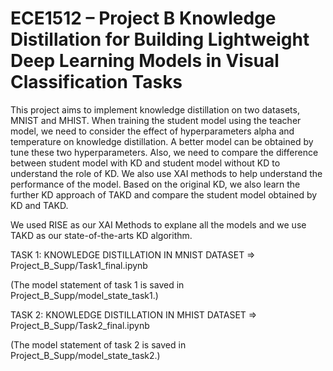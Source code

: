 # ECE1512 – Project B Knowledge Distillation for Building Lightweight Deep Learning Models in Visual Classification Tasks

This project aims to implement knowledge distillation on two datasets, MNIST and MHIST. When training the student model using the teacher model, we need to consider the effect of hyperparameters alpha and temperature on knowledge distillation. A better model can be obtained by tune these two hyperparameters. Also, we need to compare the difference between student model with KD and student model without KD to understand the role of KD. We also use XAI methods to help understand the performance of the model. Based on the original KD, we also learn the further KD approach of TAKD and compare the student model obtained by KD and TAKD.

We used RISE as our XAI Methods to explane all the models and we use TAKD as our state-of-the-arts KD algorithm.





TASK 1: KNOWLEDGE DISTILLATION IN MNIST DATASET  => Project_B_Supp/Task1_final.ipynb

(The model statement of task 1 is saved in Project_B_Supp/model_state_task1.)

TASK 2: KNOWLEDGE DISTILLATION IN MHIST DATASET  => Project_B_Supp/Task2_final.ipynb

(The model statement of task 2 is saved in Project_B_Supp/model_state_task2.)


